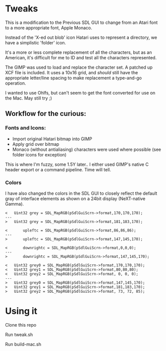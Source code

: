 # Tweaks
This is a modification to the Previous SDL GUI to change from an Atari font to a more appropriate font, Apple Monaco.

Instead of the 'X-ed out blob' icon Hatari uses to represent a directory, we have a simplistic 'folder' icon.

It's a more or less complete replacement of all the characters, but as an American, it's difficult for me to ID and test all the characters represented.

The GIMP was used to load and replace the character set. A patched up XCF file is included. It uses a 10x16 grid, and *should* still have the appropriate letter/line spacing to make replacement a type-and-go operation.

I wanted to use Ohlfs, but can't seem to get the font converted for use on the Mac. May still try ;)

## Workflow for the curious:

### Fonts and Icons:

- Import original Hatari bitmap into GIMP
- Apply grid over bitmap
- Monaco (without antialiasing) characters were used where possible (see folder icons for exception)

This is where I'm fuzzy, some 1.5Y later.. I either used GIMP's native C header export or a command pipeline. Time will tell.

### Colors

I have also changed the colors in the SDL GUI to closely reflect the default gray of interface elements as shown on a 24bit display (NeXT-native Gamma).


	< 	Uint32 grey = SDL_MapRGB(pSdlGuiScrn->format,170,170,170);
	---
	> 	Uint32 grey = SDL_MapRGB(pSdlGuiScrn->format,181,183,170);

	< 		upleftc = SDL_MapRGB(pSdlGuiScrn->format,86,86,86);
	---
	> 		upleftc = SDL_MapRGB(pSdlGuiScrn->format,147,145,170);

	< 		downrightc = SDL_MapRGB(pSdlGuiScrn->format,0,0,0);
	---
	> 		downrightc = SDL_MapRGB(pSdlGuiScrn->format,147,145,170);

	<  	Uint32 grey0 = SDL_MapRGB(pSdlGuiScrn->format,170,170,170);
	<  	Uint32 grey1 = SDL_MapRGB(pSdlGuiScrn->format,80,80,80);
	<  	Uint32 grey2 = SDL_MapRGB(pSdlGuiScrn->format, 0, 0, 0);
	---
	>  	Uint32 grey0 = SDL_MapRGB(pSdlGuiScrn->format,147,145,170);
	>  	Uint32 grey1 = SDL_MapRGB(pSdlGuiScrn->format,181,183,170);
	>  	Uint32 grey2 = SDL_MapRGB(pSdlGuiScrn->format, 73, 72, 85);


# Using it

Clone this repo

Run tweak.sh

Run build-mac.sh


